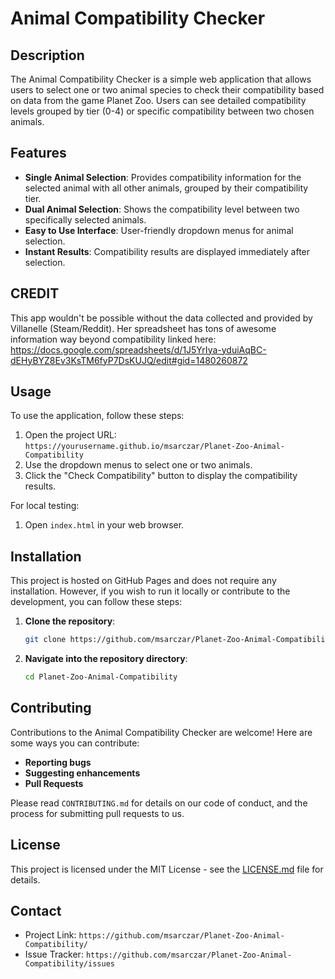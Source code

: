 # Animal Compatibility Checker

## Description
The Animal Compatibility Checker is a simple web application that allows users to select one or two animal species to check their compatibility based on data from the game Planet Zoo. Users can see detailed compatibility levels grouped by tier (0-4) or specific compatibility between two chosen animals.

## Features
- **Single Animal Selection**: Provides compatibility information for the selected animal with all other animals, grouped by their compatibility tier.
- **Dual Animal Selection**: Shows the compatibility level between two specifically selected animals.
- **Easy to Use Interface**: User-friendly dropdown menus for animal selection.
- **Instant Results**: Compatibility results are displayed immediately after selection.

## CREDIT
This app wouldn't be possible without the data collected and provided by Villanelle (Steam/Reddit). 
Her spreadsheet has tons of awesome information way beyond compatibility linked here: 
https://docs.google.com/spreadsheets/d/1J5YrIya-yduiAqBC-dEHyBYZ8Ev3KsTM6fyP7DsKUJQ/edit#gid=1480260872

## Usage
To use the application, follow these steps:
1. Open the project URL: `https://yourusername.github.io/msarczar/Planet-Zoo-Animal-Compatibility`
2. Use the dropdown menus to select one or two animals.
3. Click the "Check Compatibility" button to display the compatibility results.

For local testing:
1. Open `index.html` in your web browser.

## Installation
This project is hosted on GitHub Pages and does not require any installation. However, if you wish to run it locally or contribute to the development, you can follow these steps:

1. **Clone the repository**:
    ```bash
    git clone https://github.com/msarczar/Planet-Zoo-Animal-Compatibility.git
    ```
2. **Navigate into the repository directory**:
    ```bash
    cd Planet-Zoo-Animal-Compatibility
    ```

## Contributing
Contributions to the Animal Compatibility Checker are welcome! Here are some ways you can contribute:
- **Reporting bugs**
- **Suggesting enhancements**
- **Pull Requests**

Please read `CONTRIBUTING.md` for details on our code of conduct, and the process for submitting pull requests to us.

## License
This project is licensed under the MIT License - see the [LICENSE.md](LICENSE.md) file for details.

## Contact
- Project Link: `https://github.com/msarczar/Planet-Zoo-Animal-Compatibility/`
- Issue Tracker: `https://github.com/msarczar/Planet-Zoo-Animal-Compatibility/issues`


